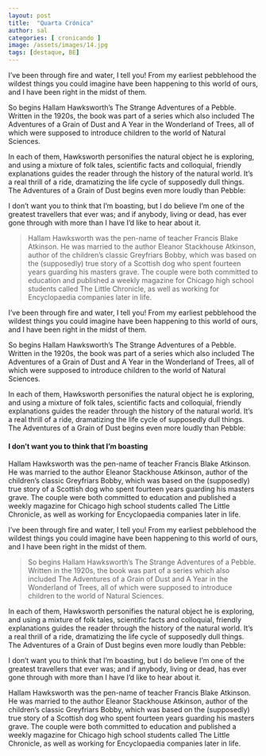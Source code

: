 ```yaml
---
layout: post
title:  "Quarta Crónica"
author: sal
categories: [ cronicando ]
image: /assets/images/14.jpg
tags: [destaque, BE]
---
```


I’ve been through fire and water, I tell you! From my earliest pebblehood the
wildest things you could imagine have been happening to this world of ours, and
I have been right in the midst of them.

So begins Hallam Hawksworth’s The Strange Adventures of a Pebble. Written in the
1920s, the book was part of a series which also included The Adventures of a
Grain of Dust and A Year in the Wonderland of Trees, all of which were supposed
to introduce children to the world of Natural Sciences. 

In each of them, Hawksworth personifies the natural object he is exploring, and
using a mixture of folk tales, scientific facts and colloquial, friendly
explanations guides the reader through the history of the natural world. It’s a
real thrill of a ride, dramatizing the life cycle of supposedly dull things. The
Adventures of a Grain of Dust begins even more loudly than Pebble:

I don’t want you to think that I’m boasting, but I do believe I’m one of the
greatest travellers that ever was; and if anybody, living or dead, has ever gone
through with more than I have I’d like to hear about it.

> Hallam Hawksworth was the pen-name of teacher Francis Blake Atkinson. He was
> married to the author Eleanor Stackhouse Atkinson, author of the children’s
> classic Greyfriars Bobby, which was based on the (supposedly) true story of a
> Scottish dog who spent fourteen years guarding his masters grave. The couple
> were both committed to education and published a weekly magazine for Chicago
> high school students called The Little Chronicle, as well as working for
> Encyclopaedia companies later in life.

I’ve been through fire and water, I tell you! From my earliest pebblehood the
wildest things you could imagine have been happening to this world of ours, and
I have been right in the midst of them.

So begins Hallam Hawksworth’s The Strange Adventures of a Pebble. Written in the
1920s, the book was part of a series which also included The Adventures of a
Grain of Dust and A Year in the Wonderland of Trees, all of which were supposed
to introduce children to the world of Natural Sciences. 

In each of them, Hawksworth personifies the natural object he is exploring, and
using a mixture of folk tales, scientific facts and colloquial, friendly
explanations guides the reader through the history of the natural world. It’s a
real thrill of a ride, dramatizing the life cycle of supposedly dull things. The
Adventures of a Grain of Dust begins even more loudly than Pebble:

#### I don’t want you to think that I’m boasting

Hallam Hawksworth was the pen-name of teacher Francis Blake Atkinson. He was
married to the author Eleanor Stackhouse Atkinson, author of the children’s
classic Greyfriars Bobby, which was based on the (supposedly) true story of a
Scottish dog who spent fourteen years guarding his masters grave. The couple
were both committed to education and published a weekly magazine for Chicago
high school students called The Little Chronicle, as well as working for
Encyclopaedia companies later in life.

I’ve been through fire and water, I tell you! From my earliest pebblehood the
wildest things you could imagine have been happening to this world of ours, and
I have been right in the midst of them.

> So begins Hallam Hawksworth’s The Strange Adventures of a Pebble. Written in
> the 1920s, the book was part of a series which also included The Adventures of
> a Grain of Dust and A Year in the Wonderland of Trees, all of which were
> supposed to introduce children to the world of Natural Sciences. 

In each of them, Hawksworth personifies the natural object he is exploring, and
using a mixture of folk tales, scientific facts and colloquial, friendly
explanations guides the reader through the history of the natural world. It’s a
real thrill of a ride, dramatizing the life cycle of supposedly dull things. The
Adventures of a Grain of Dust begins even more loudly than Pebble:

I don’t want you to think that I’m boasting, but I do believe I’m one of the
greatest travellers that ever was; and if anybody, living or dead, has ever gone
through with more than I have I’d like to hear about it.

Hallam Hawksworth was the pen-name of teacher Francis Blake Atkinson. He was
married to the author Eleanor Stackhouse Atkinson, author of the children’s
classic Greyfriars Bobby, which was based on the (supposedly) true story of a
Scottish dog who spent fourteen years guarding his masters grave. The couple
were both committed to education and published a weekly magazine for Chicago
high school students called The Little Chronicle, as well as working for
Encyclopaedia companies later in life.
